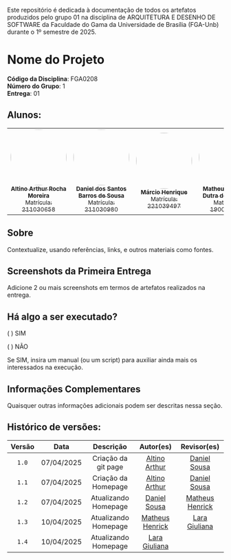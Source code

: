 Este repositório é dedicada à documentação de todos os artefatos produzidos pelo grupo 01 na disciplina de ARQUITETURA E DESENHO DE SOFTWARE da Faculdade do Gama da Universidade de Brasília (FGA-Unb) durante o 1º semestre de 2025. 

# Nome do Projeto

**Código da Disciplina**: FGA0208<br>
**Número do Grupo**: 1<br>
**Entrega**: 01<br>

## Alunos:

<center>

<div align="center">
  <table>
    <tr>
      <td align="center">
        <a href="https://github.com/arthurrochamoreira">
          <img style="border-radius: 50%;" src="https://github.com/arthurrochamoreira.png" width="130px;" alt=""/><br />
          <sub><b>Altino Arthur Rocha Moreira</b></sub><br />
          <sub>Matrícula: 211030658</sub>
        </a><br />
      </td>
      <td align="center">
        <a href="https://github.com/daniel-de-sousa">
          <img style="border-radius: 50%;" src="https://github.com/daniel-de-sousa.png" width="130px;" alt=""/><br />
          <sub><b>Daniel dos Santos Barros de Sousa</b></sub><br />
          <sub>Matrícula: 211030980</sub>
        </a><br />
      </td>
      <td align="center">
        <a href="https://github.com/DeM4rcio">
          <img style="border-radius: 50%;" src="https://github.com/DeM4rcio.png" width="130px;" alt=""/><br />
          <sub><b>Márcio Henrique</b></sub><br />
          <sub>Matrícula: 221039497</sub>
        </a><br />
      </td>
      <td align="center">
        <a href="https://github.com/MatheusHenrickSantos">
          <img style="border-radius: 50%;" src="https://github.com/MatheusHenrickSantos.png" width="130px;" alt=""/><br />
          <sub><b>Matheus Henrick Dutra dos Santos</b></sub><br />
          <sub>Matrícula: 190018101</sub>
        </a><br />
      </td>
      <td align="center">
        <a href="https://github.com/weslley17w">
          <img style="border-radius: 50%;" src="https://github.com/weslley17w.png" width="130px;" alt=""/><br />
          <sub><b>Weslley Barros</b></sub><br />
          <sub>Matrícula: 200044567</sub>
        </a><br />
      </td>
      <td align="center">
        <a href="https://github.com/gravelylara">
          <img style="border-radius: 50%;" src="https://github.com/gravelylara.png" width="130px;" alt=""/><br />
          <sub><b>Lara Giuliana Lima dos Santos</b></sub><br />
          <sub>Matrícula: 190058048</sub>
        </a><br />
      </td>
      <td align="center">
        <a href="https://github.com/">
          <img style="border-radius: 50%;" src="https://github.com/" width="130px;" alt=""/><br />
          <sub><b>Nome do Membro</b></sub><br />
          <sub>Matrícula: 000000007</sub>
        </a><br />
      </td>
    </tr>
  </table>
</div>

</center>

## Sobre 
Contextualize, usando referências, links, e outros materiais como fontes.

## Screenshots da Primeira Entrega
Adicione 2 ou mais screenshots em termos de artefatos realizados na entrega.

## Há algo a ser executado?

( ) SIM

( ) NÃO

Se SIM, insira um manual (ou um script) para auxiliar ainda mais os interessados na execução.

## Informações Complementares 
Quaisquer outras informações adicionais podem ser descritas nessa seção.

## Histórico de versões:

| Versão | Data       | Descrição | Autor(es) | Revisor(es) |
| :----: | :--------: | :-------: | :-------: | :---------: |
| `1.0`  | 07/04/2025 | Criação da git page | [Altino Arthur](https://github.com/arthurrochamoreira) | [Daniel Sousa](https://github.com/daniel-de-sousa) |
| `1.1`  | 07/04/2025 | Criação da Homepage | [Altino Arthur](https://github.com/arthurrochamoreira) | [Daniel Sousa](https://github.com/daniel-de-sousa) |
| `1.2`  | 07/04/2025 | Atualizando Homepage | [Daniel Sousa](https://github.com/daniel-de-sousa) | [Matheus Henrick](https://github.com/MatheusHenrickSantos) |
| `1.3`  | 10/04/2025 | Atualizando Homepage | [Matheus Henrick](https://github.com/MatheusHenrickSantos) | [Lara Giuliana](https://github.com/gravelylara) |
| `1.4`  | 10/04/2025 | Atualizando Homepage | [Lara Giuliana](https://github.com/gravelylara) |  |
